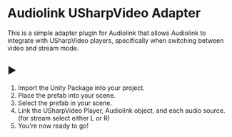 # Audiolink USharpVideo Adapter

This is a simple adapter plugin for Audiolink that allows Audiolink to integrate with USharpVideo players, specifically when switching between video and stream mode.

## ▶ 

1. Import the Unity Package into your project.
2. Place the prefab into your scene.
3. Select the prefab in your scene.
4. Link the USharpVideo Player, Audiolink object, and each audio source. (for stream select either L or R)
5. You're now ready to go!
